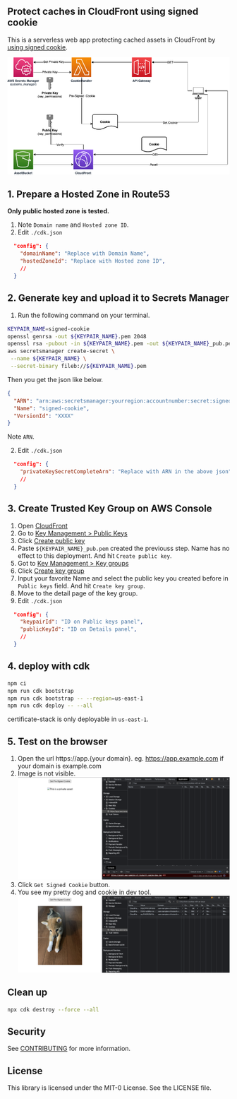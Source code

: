 ## Protect caches in CloudFront using signed cookie

This is a serverless web app protecting cached assets in CloudFront by [using signed cookie](https://docs.aws.amazon.com/AmazonCloudFront/latest/DeveloperGuide/private-content-signed-cookies.html).

![](docs/images/architecture.png)

## 1. Prepare a Hosted Zone in Route53

**Only public hosted zone is tested.**

1. Note `Domain name` and `Hosted zone ID`.
2. Edit `./cdk.json`

```json
  "config": {
    "domainName": "Replace with Domain Name",
    "hostedZoneId": "Replace with Hosted zone ID",
    //
  }
```

## 2. Generate key and upload it to Secrets Manager

1. Run the following command on your terminal.

```sh
KEYPAIR_NAME=signed-cookie
openssl genrsa -out ${KEYPAIR_NAME}.pem 2048
openssl rsa -pubout -in ${KEYPAIR_NAME}.pem -out ${KEYPAIR_NAME}_pub.pem
aws secretsmanager create-secret \
 --name ${KEYPAIR_NAME} \
 --secret-binary fileb://${KEYPAIR_NAME}.pem
```

Then you get the json like below.

```json
{
  "ARN": "arn:aws:secretsmanager:yourregion:accountnumber:secret:signed-cookie-ascii",
  "Name": "signed-cookie",
  "VersionId": "XXXX"
}
```

Note `ARN`.

2. Edit `./cdk.json`

```json
  "config": {
    "privateKeySecretCompleteArn": "Replace with ARN in the above json"
    //
  }
```

## 3. Create Trusted Key Group on AWS Console

1. Open [CloudFront](https://console.aws.amazon.com/cloudfront/v3/home)
2. Go to [Key Management > Public Keys](https://console.aws.amazon.com/cloudfront/v3/home?#/publickey)
3. Click [Create public key](https://console.aws.amazon.com/cloudfront/v3/home#/publickey/create)
4. Paste `${KEYPAIR_NAME}_pub.pem` created the previouss step. Name has no effect to this deployment. And hit `Create public key`.
5. Got to [Key Management > Key groups](https://console.aws.amazon.com/cloudfront/v3/home#/keygrouplist)
6. Click [Create key group](https://console.aws.amazon.com/cloudfront/v3/home#/keygrouplist/create)
7. Input your favorite Name and select the public key you created before in `Public keys` field. And hit `Create key group`.
8. Move to the detail page of the key group.
9. Edit `./cdk.json`

```json
  "config": {
    "keypairId": "ID on Public keys panel",
    "publicKeyId": "ID on Details panel",
    //
  }
```

## 4. deploy with cdk

```sh
npm ci
npm run cdk bootstrap
npm run cdk bootstrap -- --region=us-east-1
npm run cdk deploy -- --all
```

certificate-stack is only deployable in `us-east-1`.

## 5. Test on the browser

1. Open the url https://app.{your domain}. eg. https://app.example.com if your domain is example.com
2. Image is not visible.
   ![](docs/images/web-1.png)
3. Click `Get Signed Cookie` button.
4. You see my pretty dog and cookie in dev tool.
   ![](docs/images/web-2.png)

## Clean up

```sh
npx cdk destroy --force --all
```

## Security

See [CONTRIBUTING](CONTRIBUTING.md#security-issue-notifications) for more information.

## License

This library is licensed under the MIT-0 License. See the LICENSE file.
